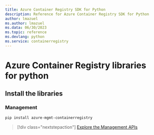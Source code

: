 ```yaml
---
title: Azure Container Registry SDK for Python
description: Reference for Azure Container Registry SDK for Python
author: lmazuel
ms.author: lmazuel
ms.data: 06/30/2023
ms.topic: reference
ms.devlang: python
ms.service: containerregistry
---
```

# Azure Container Registry libraries for python

## Install the libraries


### Management

```bash
pip install azure-mgmt-containerregistry
```
> [!div class="nextstepaction"]
> [Explore the Management APIs](/python/api/overview/azure/containerregistry/management)